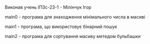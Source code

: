 Виконав учень ІПЗс-23-1 - Мілінчук Ігор

main0 - програма для знаходження мінімального числа в масиві

main1 - програма, що використовує бінарний пошук

main2 - програма для сортування масиву метедом бульбашки
